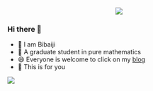 

<h1 align="center">
  <a href="https://sunguoqi.com/">
    <img src="https://readme-typing-svg.herokuapp.com/?lines=console.log(%22Hello%2C%20World!%22);欢迎来到我的主页!&center=true&size=27">
  </a>
</h1>






### Hi there 👋

<!--
**Bibaiji/Bibaiji** is a ✨ _special_ ✨ repository because its `README.md` (this file) appears on your GitHub profile.

Here are some ideas to get you started:

- 🔭 I’m currently working on ...
- 🌱 I’m currently learning 
- 👯 I’m looking to collaborate on ...
- 🤔 I’m looking for help with ...
- 💬 Ask me about ...
- 📫 How to reach me: ...
- 😄 Pronouns: ...
- ⚡ Fun fact: ...
-->

- 👯 I am Bibaiji 
- 🌱 A graduate student in pure mathematics
- 😄 Everyone is welcome to click on my [blog](https://tutu.myipdns.top) 
- 🤔 This is for you
<img src="https://quotes-github-readme.vercel.app/api?type=horizontal&theme=radical" />

